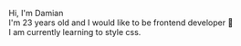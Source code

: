 Hi, I'm Damian<br>
I'm 23 years old and I would like to be frontend developer 🤗<br>
I am currently learning to style css.
